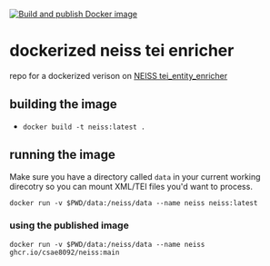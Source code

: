 [![Build and publish Docker image](https://github.com/csae8092/neiss/actions/workflows/build.yml/badge.svg)](https://github.com/csae8092/neiss/actions/workflows/build.yml)

# dockerized neiss tei enricher

repo for a dockerized verison on [NEISS tei_entity_enricher](https://github.com/NEISSproject/tei_entity_enricher)

## building the image

* `docker build -t neiss:latest .`

## running the image

Make sure you have a directory called `data` in your current working direcotry so you can mount XML/TEI files you'd want to process.

`docker run -v $PWD/data:/neiss/data --name neiss neiss:latest`

### using the published image

`docker run -v $PWD/data:/neiss/data --name neiss ghcr.io/csae8092/neiss:main`